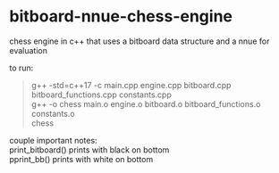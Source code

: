 # bitboard-nnue-chess-engine
chess engine in c++ that uses a bitboard data structure and a nnue for evaluation

to run:<br>
> g++ -std=c++17 -c main.cpp engine.cpp bitboard.cpp bitboard_functions.cpp constants.cpp<br>
> g++ -o chess main.o engine.o bitboard.o bitboard_functions.o constants.o<br>
> chess<br>

couple important notes:<br>
print_bitboard() prints with black on bottom<br>
pprint_bb() prints with white on bottom<br>
